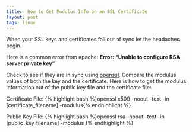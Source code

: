 ```yaml
---
title:  How to Get Modulus Info on an SSL Certificate
layout: post
tags: linux
---
```


When your SSL keys and certificates fall out of sync let the headaches begin.

Here is a common error from apache&#58;
<strong>Error&#58; “Unable to configure RSA server private key”</strong>

Check to see if they are in sync using <a href="http://www.openssl.org/">openssl</a>. Compare the modulus values of both the key and the certificate. Here is how to get the modulus information out of the public key file and the certificate file:

Certificate File&#58;
{% highlight bash %}openssl x509 -noout -text -in [certificate_filename] -modulus{% endhighlight %}

Public Key File&#58;
{% highlight bash %}openssl rsa -noout -text -in [public_key_filename] -modulus {% endhighlight %}


